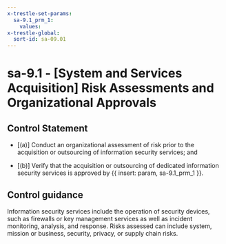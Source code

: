 ```yaml
---
x-trestle-set-params:
  sa-9.1_prm_1:
    values:
x-trestle-global:
  sort-id: sa-09.01
---
```


# sa-9.1 - \[System and Services Acquisition\] Risk Assessments and Organizational Approvals

## Control Statement

- \[(a)\] Conduct an organizational assessment of risk prior to the acquisition or outsourcing of information security services; and

- \[(b)\] Verify that the acquisition or outsourcing of dedicated information security services is approved by {{ insert: param, sa-9.1_prm_1 }}.

## Control guidance

Information security services include the operation of security devices, such as firewalls or key management services as well as incident monitoring, analysis, and response. Risks assessed can include system, mission or business, security, privacy, or supply chain risks.
